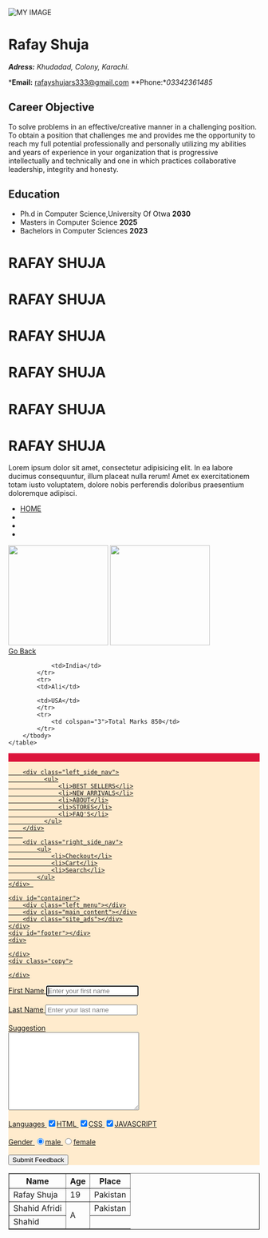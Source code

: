 ![MY IMAGE](https://image.shutterstock.com/image-vector/god-zeus-mascot-logo-260nw-1316878193.jpg)
# Rafay Shuja

***Adress:** Khudadad, Colony, Karachi.*

***Email:** rafayshujars333@gmail.com  **Phone:**03342361485*

## Career Objective 

To solve problems in an effective/creative manner in a challenging position.
To obtain a position that challenges me and provides me the opportunity to reach my full potential professionally and personally utilizing my abilities and years of experience in your organization that is progressive intellectually and technically and one in which practices collaborative leadership, integrity and honesty.

## Education

- Ph.d in Computer Science,University Of Otwa **2030**
- Masters in Computer Science **2025**
- Bachelors in Computer Sciences **2023**















<!DOCTYPE html>
<html lang="en">
<head>
    <meta charset="UTF-8">
    <meta name="viewport" content="width=device-width, initial-scale=1.0">
    <title>Document</title>
</head>
<body>
    <div>
        <h1>RAFAY SHUJA</h1>
        <h1>RAFAY SHUJA</h1>
        <h1>RAFAY SHUJA</h1>
        <h1>RAFAY SHUJA</h1>
        <h1>RAFAY SHUJA</h1>
        <h1>RAFAY SHUJA</h1>
       <p>Lorem ipsum dolor sit amet, consectetur adipisicing elit. 
        In ea labore ducimus consequuntur, illum placeat nulla rerum!
         Amet ex exercitationem totam iusto voluptatem, 
        dolore nobis perferendis doloribus praesentium doloremque adipisci.
    </p> 
    <ul>
        <li><a href="index.html">HOME</a></li>
        <li><a href="contact.html"></a></li>
        <li><a href="about.html"></a></li>
        <li><a href="portfolio.html"></a></li>
    </ul>
         <img src="uploads/Apple-iphone-7-plus-425x425.jpg" width="200" alt="" srcset="">
    <img src="uploads/982016125448AM_635_iphone_7_plus.webp" width="200" alt="" srcset="">
    </div>
    <body>
    <a href="../../index.html">Go Back</a>
    <table border="1">
        <thead>
            <th>Name</th>
            <th>Age</th>
            <th>Place</th>
        </thead>
        <tbody>
            <tr>
                <td>Rafay Shuja</td>
                <td>19</td>
                <td>Pakistan</td>
            </tr>
            <tr>
                <td>Shahid Afridi</td>
                <td rowspan="3">A</td>
                <td>Pakistan</td>
            </tr>
            <tr>
                <td>Shahid</td>
                
                <td>India</td>
            </tr>
            <tr>
            <td>Ali</td>
           
            <td>USA</td>
            </tr>
            <tr>
                <td colspan="3">Total Marks 850</td>
            </tr>
        </tbody>
    </table>
    
</body>
</html>



<!DOCTYPE html>
<html lang="en">
<head>
    <meta charset="UTF-8">
    <meta name="viewport" content="width=device-width, initial-scale=1.0">
    <meta http-equiv="X-UA-Compatible" content="ie=edge">
    <title>Document</title>
<style>
    #navbar{
        background-color: blanchedalmond;
    }
    .left_side_nav{
        background-color: blue;
    }
    .right_side_nav{
        background-color: cadetblue;
    }
    .logo{
        background-color: crimson;
    }
    #container{
        background-color: darkgreen;
    }
    .left_menu{
        background-color: darkred;
    }
    .main_content{
        background-color: darkviolet;
    }
    .site_ads{
        background-color: firebrick;
    }
    #footer{
        background-color: lightsalmon;
    }
    .copy{
        background-color: lightseagreen;
    }
</style>
</head>
<body>
<div id="navbar">
    <div class="logo">
        <img width="100">
        <a href="index.html"><img width="100>
            src="shopify&oq=shop&aqs=chrome.1.69i57j0j46j0l4j69i61.3197j0j1&sourceid=chrome&ie=UTF-8">
    </div>

        <div class="left_side_nav">
              <ul>
                  <li>BEST SELLERS</li>
                  <li>NEW ARRIVALS</li>
                  <li>ABOUT</li>
                  <li>STORES</li>
                  <li>FAQ'S</li>
              </ul>
        </div>
        
        <div class="right_side_nav">
            <ul>
                <li>Checkout</li>
                <li>Cart</li>
                <li>Search</li>
            </ul>
    </div> 
    
    <div id="container">
        <div class="left_menu"></div>
        <div class="main_content"></div>
        <div class="site_ads"></div>
    </div>
    <div id="footer"></div>
    <div>

    </div>
    <div class="copy">

    </div>
    

</body>
</html>
<!DOCTYPE html>
<html lang="en">
<head>
    <meta charset="UTF-8">
    <meta name="viewport" content="width=device-width, initial-scale=1.0">
    <title>Document</title>
</head>
<body>
    <form action="" method="GET">
     <label for="fname">First Name</label>
     <input type="text" autofocus name="fname" placeholder="Enter your first name" id="fname">
     <br>
     <br>
     <label for="lname">Last Name</label>
     <input type="text" autocomplete="off" name="lname" placeholder="Enter your last name" 
     id="lname">
     <br>
     <br>
     <label for="suggestion">Suggestion</label>
     <br>
     <textarea name="suggestion" id="suggestion" cols="30" rows="10"></textarea>
     <br>
     <br>
     <label for="languages">Languages</label>
     <input type="checkbox" name="languages" id="html" checked>HTML
     <input type="checkbox" name="languages" id="css" checked>CSS
     <input type="checkbox" name="languages" id="css" checked>JAVASCRIPT
     <br>
     <br>
     <label for="gender">Gender</label>
     <input type="radio" name="gender" id="male" checked>male
     <input type="radio" name="gender" id="female">female
     <br>
     <br>
     <button type="submit">Submit Feedback</button>
    </form>
</body>
</html>
<!DOCTYPE html>
<html lang="en">
<head>
    <meta charset="UTF-8">
    <meta name="viewport" content="width=device-width, initial-scale=1.0">
    <title>Document</title>
    <script>
       // var age=prompt("Enter your age");
       // if(age<18){
       //   alert("Not eligible for cnic");
       // }
       // else{
       //   alert("eligible for cnic");
       //  }
       
     //  var num1=prompt("Enter first number");
     //  var num2=prompt("Enter second number");
     //  if (num2==0) {
     //      alert(num1/num2);
     //  } else{
     //      alert(num1/num2);
     //  }

     var percentage=prompt("Enter your percentage");
     if(percentage>=90){
         alert("A GRADE");
     }
    else if(percentage>=80){
        alert("B GRADE")
    }
    else{
        alert("Failed");
    }
      
    </script>
</head>
<body>
    
</body>
</html>
var num1=prompt("Enter first number");
      if(percentage>100|| percentage<=0){
          alert("INVALID PERCENTAGE");
      }
      else if(percentage>=90 && percentage<=100){
          alert("A GRADE");
      }
      else if(percentage>=80){
          alert("B GRADE")
      }
      else if(percentage>=70){
          alert("C GRADE")
      }
      else if(percentage>=60){
          alert("D GRADE")
      }
